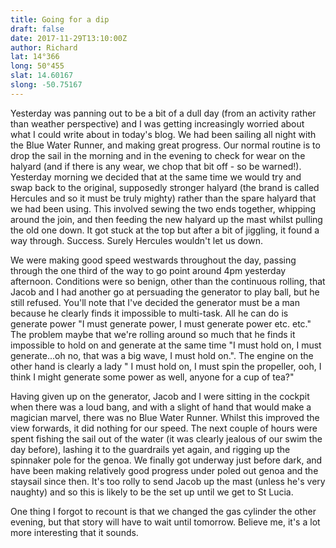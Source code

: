 ```yaml
---
title: Going for a dip
draft: false
date: 2017-11-29T13:10:00Z
author: Richard
lat: 14°366
long: 50°455
slat: 14.60167
slong: -50.75167
---
```

Yesterday was panning out to be a bit of a dull day (from an activity rather than weather perspective) and I was getting increasingly 
worried about what I could write about in today's blog. We had been sailing all night with the Blue Water Runner, and making great 
progress. Our normal routine is to drop the sail in the morning and in the evening to check for wear on the halyard (and if there is any 
wear, we chop that bit off - so be warned!). Yesterday morning we decided that at the same time we would try and swap back to the 
original, supposedly stronger halyard (the brand is called Hercules and so it must be truly mighty) rather than the spare halyard that we had 
been using. This involved sewing the two ends together, whipping around the join, and then feeding the new halyard up the mast whilst 
pulling the old one down. It got stuck at the top but after a bit of jiggling, it found a way through. Success. Surely Hercules wouldn't let us 
down.

We were making good speed westwards throughout the day, passing through the one third of the way to go point around 4pm yesterday 
afternoon. Conditions were so benign, other than the continuous rolling, that Jacob and I had another go at persuading the generator to 
play ball, but he still refused. You'll note that I've decided the generator must be a man because he clearly finds it impossible to multi-task. 
All he can do is generate power "I must generate power, I must generate power etc. etc." The problem maybe that we're rolling around so 
much that he finds it impossible to hold on and generate at the same time "I must hold on, I must generate...oh no, that was a big wave, I 
must hold on.". The engine on the other hand is clearly a lady " I must hold on, I must spin the propeller, ooh, I think I might generate 
some power as well, anyone for a cup of tea?" 

Having given up on the generator, Jacob and I were sitting in the cockpit when there was a loud bang, and with a slight of hand that 
would make a magician marvel, there was no Blue Water Runner. Whilst this improved the view forwards, it did nothing for our speed. 
The next couple of hours were spent fishing the sail out of the water (it was clearly jealous of our swim the day before), lashing it to the 
guardrails yet again, and rigging up the spinnaker pole for the genoa. We finally got underway just before dark, and have been making 
relatively good progress under poled out genoa and the staysail since then. It's too rolly to send Jacob up the mast (unless he's very 
naughty) and so this is likely to be the set up until we get to St Lucia.

One thing I forgot to recount is that we changed the gas cylinder the other evening, but that story will have to wait until tomorrow. Believe 
me, it's a lot more interesting that it sounds.
